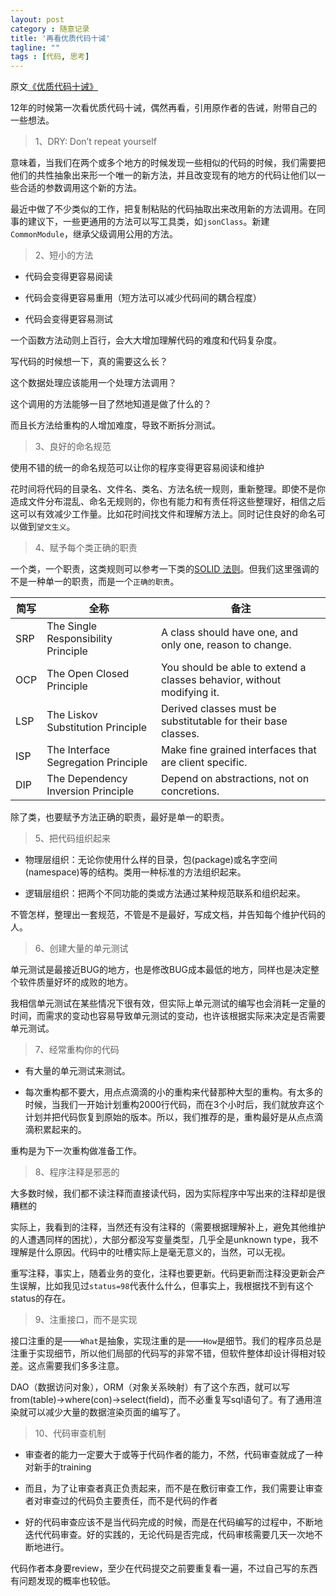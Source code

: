 ```yaml
---
layout: post
category : 随意记录
title: '再看优质代码十诫'
tagline: ""
tags : [代码, 思考]
---
```


原文[《优质代码十诫》](http://coolshell.cn/articles/1007.html)

12年的时候第一次看优质代码十诫，偶然再看，引用原作者的告诫，附带自己的一些想法。

> 1、DRY: Don’t repeat yourself

意味着，当我们在两个或多个地方的时候发现一些相似的代码的时候，我们需要把他们的共性抽象出来形一个唯一的新方法，并且改变现有的地方的代码让他们以一些合适的参数调用这个新的方法。

最近中做了不少类似的工作，把复制粘贴的代码抽取出来改用新的方法调用。在同事的建议下，一些更通用的方法可以写工具类，如`jsonClass`。新建`CommonModule`，继承父级调用公用的方法。

<!--break-->

> 2、短小的方法

- 代码会变得更容易阅读

- 代码会变得更容易重用（短方法可以减少代码间的耦合程度）

- 代码会变得更容易测试

一个函数方法动则上百行，会大大增加理解代码的难度和代码复杂度。

写代码的时候想一下，真的需要这么长？

这个数据处理应该能用一个处理方法调用？

这个调用的方法能够一目了然地知道是做了什么的？

而且长方法给重构的人增加难度，导致不断拆分测试。

> 3、良好的命名规范

使用不错的统一的命名规范可以让你的程序变得更容易阅读和维护

花时间将代码的目录名、文件名、类名、方法名统一规则，重新整理。即使不是你造成文件分布混乱、命名无规则的，你也有能力和有责任将这些整理好，相信之后这可以有效减少工作量。比如花时间找文件和理解方法上。同时记住良好的命名可以做到`望文生义`。

> 4、赋予每个类正确的职责

一个类，一个职责，这类规则可以参考一下类的[SOLID 法则](http://butunclebob.com/ArticleS.UncleBob.PrinciplesOfOod)。但我们这里强调的不是一种单一的职责，而是一个`正确的职责`。

|简写   |             全称                   |          备注
|-------|------------------------------------|------------------
|SRP	|The Single Responsibility Principle |A class should have one, and only one, reason to change.
|OCP	|The Open Closed Principle	         |You should be able to extend a classes behavior, without modifying it.
|LSP	|The Liskov Substitution Principle	 |Derived classes must be substitutable for their base classes.
|ISP	|The Interface Segregation Principle |Make fine grained interfaces that are client specific.
|DIP	|The Dependency Inversion Principle	 |Depend on abstractions, not on concretions.

除了类，也要赋予方法正确的职责，最好是单一的职责。

> 5、把代码组织起来

- 物理层组织：无论你使用什么样的目录，包(package)或名字空间(namespace)等的结构。类用一种标准的方法组织起来。

- 逻辑层组织：把两个不同功能的类或方法通过某种规范联系和组织起来。

不管怎样，整理出一套规范，不管是不是最好，写成文档，并告知每个维护代码的人。

> 6、创建大量的单元测试

单元测试是最接近BUG的地方，也是修改BUG成本最低的地方，同样也是决定整个软件质量好坏的成败的地方。

我相信单元测试在某些情况下很有效，但实际上单元测试的编写也会消耗一定量的时间，而需求的变动也容易导致单元测试的变动，也许该根据实际来决定是否需要单元测试。

> 7、经常重构你的代码

- 有大量的单元测试来测试。

- 每次重构都不要大，用点点滴滴的小的重构来代替那种大型的重构。有太多的时候，当我们一开始计划重构2000行代码，而在3个小时后，我们就放弃这个计划并把代码恢复到原始的版本。所以，我们推荐的是，重构最好是从点点滴滴积累起来的。

重构是为下一次重构做准备工作。

> 8、程序注释是邪恶的

大多数时候，我们都不读注释而直接读代码，因为实际程序中写出来的注释却是很糟糕的

实际上，我看到的注释，当然还有没有注释的（需要根据理解补上，避免其他维护的人遭遇同样的困扰），大部分都没写变量类型，几乎全是unknown type，我不理解是什么原因。代码中的吐槽实际上是毫无意义的，当然，可以无视。

重写注释，事实上，随着业务的变化，注释也要更新。代码更新而注释没更新会产生误解，比如我见过`status=98`代表什么什么，但事实上，我根据找不到有这个status的存在。

> 9、注重接口，而不是实现

接口注重的是——`What`是抽象，实现注重的是——`How`是细节。我们的程序员总是注重于实现细节，所以他们局部的代码写的非常不错，但软件整体却设计得相对较差。这点需要我们多多注意。

DAO（数据访问对象），ORM（对象关系映射）有了这个东西，就可以写from(table)->where(con)->select(field)，而不必重复写sql语句了。有了通用渲染就可以减少大量的数据渲染页面的编写了。

> 10、代码审查机制

- 审查者的能力一定要大于或等于代码作者的能力，不然，代码审查就成了一种对新手的training

- 而且，为了让审查者真正负责起来，而不是在敷衍审查工作，我们需要让审查者对审查过的代码负主要责任，而不是代码的作者

- 好的代码审查应该不是当代码完成的时候，而是在代码编写的过程中，不断地迭代代码审查。好的实践的，无论代码是否完成，代码审核需要几天一次地不断地进行。

代码作者本身要review，至少在代码提交之前要重复看一遍，不过自己写的东西有问题发现的概率也较低。